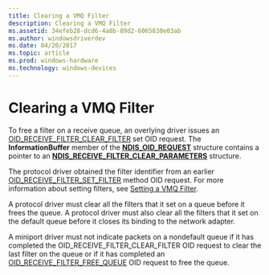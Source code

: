 ```yaml
---
title: Clearing a VMQ Filter
description: Clearing a VMQ Filter
ms.assetid: 34efeb28-dcd6-4a8b-89d2-6065830e03ab
ms.author: windowsdriverdev
ms.date: 04/20/2017
ms.topic: article
ms.prod: windows-hardware
ms.technology: windows-devices
---
```


# Clearing a VMQ Filter





To free a filter on a receive queue, an overlying driver issues an [OID\_RECEIVE\_FILTER\_CLEAR\_FILTER](https://msdn.microsoft.com/library/windows/hardware/ff569785) set OID request. The **InformationBuffer** member of the [**NDIS\_OID\_REQUEST**](https://msdn.microsoft.com/library/windows/hardware/ff566710) structure contains a pointer to an [**NDIS\_RECEIVE\_FILTER\_CLEAR\_PARAMETERS**](https://msdn.microsoft.com/library/windows/hardware/ff567166) structure.

The protocol driver obtained the filter identifier from an earlier [OID\_RECEIVE\_FILTER\_SET\_FILTER](https://msdn.microsoft.com/library/windows/hardware/ff569795) method OID request. For more information about setting filters, see [Setting a VMQ Filter](setting-a-vmq-filter.md).

A protocol driver must clear all the filters that it set on a queue before it frees the queue. A protocol driver must also clear all the filters that it set on the default queue before it closes its binding to the network adapter.

A miniport driver must not indicate packets on a nondefault queue if it has completed the OID\_RECEIVE\_FILTER\_CLEAR\_FILTER OID request to clear the last filter on the queue or if it has completed an [OID\_RECEIVE\_FILTER\_FREE\_QUEUE](https://msdn.microsoft.com/library/windows/hardware/ff569789) OID request to free the queue.

 

 





